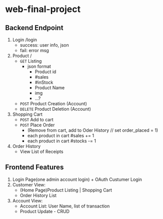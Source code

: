 # web-final-project

## Backend Endpoint
1. Login /login
    - success: user info, json
    - fail: error msg
2. Product /
    - ```GET``` Listing
        - json format
            - Product id
            - #sales
            - #inStock
            - Product Name
            - img
            - ...?
    - ```POST``` Product Creation (Account)
    - ```DELETE``` Product Deletion (Account)
3. Shopping Cart
    - ```POST``` Add to cart
    - ```POST``` Place Order 
        - (Remove from cart, add to Oder History // set order_placed = 1)
        - each product in cart #sales += 1
        - each product in cart #stocks -= 1
4. Order History
    - View List of Receipts

## Frontend Features
1. Login Page(one admin account login) + OAuth Custumer Login
2. Customer View:
    - (Home Page)Product Listing | Shopping Cart
    - Order History List
3. Account View:
    - Account List: User Name, list of transaction
    - Product Update - CRUD